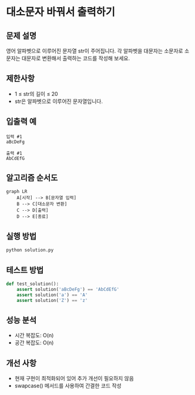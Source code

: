 # 대소문자 바꿔서 출력하기

## 문제 설명
영어 알파벳으로 이루어진 문자열 str이 주어집니다. 각 알파벳을 대문자는 소문자로 소문자는 대문자로 변환해서 출력하는 코드를 작성해 보세요.

## 제한사항
- 1 ≤ str의 길이 ≤ 20
- str은 알파벳으로 이루어진 문자열입니다.

## 입출력 예
```
입력 #1
aBcDeFg

출력 #1
AbCdEfG
```

## 알고리즘 순서도
```mermaid
graph LR
    A[시작] --> B[문자열 입력]
    B --> C[대소문자 변환]
    C --> D[출력]
    D --> E[종료]
```

## 실행 방법
```bash
python solution.py
```

## 테스트 방법
```python
def test_solution():
    assert solution('aBcDeFg') == 'AbCdEfG'
    assert solution('a') == 'A'
    assert solution('Z') == 'z'
```

## 성능 분석
- 시간 복잡도: O(n)
- 공간 복잡도: O(n)

## 개선 사항
- 현재 구현이 최적화되어 있어 추가 개선이 필요하지 않음
- swapcase() 메서드를 사용하여 간결한 코드 작성 